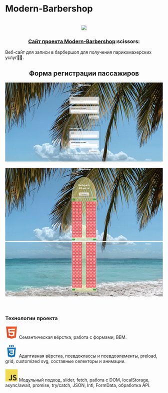 # Modern-Barbershop


   
  <br/>

  <div align="center">
     <img src="https://media.giphy.com/media/SvRDkFda8jWjUanyKt/giphy.gif"/>
   <h3><a href="https://jones-davy.github.io/Modern-Barbershop/">Сайт проекта Modern-Barbershop</a>:scissors:</h3>
  </div>
  
  Веб-сайт для записи в барбершоп для получения парикхмахерских услуг:haircut_woman:. 
  
  <div  align="center">
  <h2>Форма регистрации пассажиров</h2>
  <img src="https://github.com/Jones-Davy/AviaOrders/blob/main/img/form-screen.jpg"/>
</div>

<br/>


 <div align="center">
  <img src="https://github.com/Jones-Davy/AviaOrders/blob/main/img/mainscreen-1.jpg"/>
  <img src="https://github.com/Jones-Davy/AviaOrders/blob/main/img/mainscreen-2.jpg"/>
</div>

<br/>
<br/>

    

<h3>Технологии проекта</h3>
<p>
  <img src="https://github.com/devicons/devicon/blob/master/icons/html5/html5-original.svg" title="HTML5" alt="HTML" width="40" height="40"/>  Семантическая вёрстка, работа с формами, BEM.
    <br/>
    <br/>
  <img src="https://github.com/devicons/devicon/blob/master/icons/css3/css3-plain-wordmark.svg"  title="CSS3" alt="CSS" width="40" height="40"/>  Адаптивная вёрстка, псевдоклассы и псевдоэлементы, preload, grid, customized svg, составные селекторы и анимации.
    <br/>
    <br/>
   <img src="https://github.com/devicons/devicon/blob/master/icons/javascript/javascript-original.svg" title="JavaScript" alt="JavaScript" width="40" height="40"/>  Модульный подход, slider, fetch, работа с DOM, localStorage, async/await, promise, try/catch, JSON, Intl, FormData, обработка API.
    <br/>
    <br/>
  
</p>
